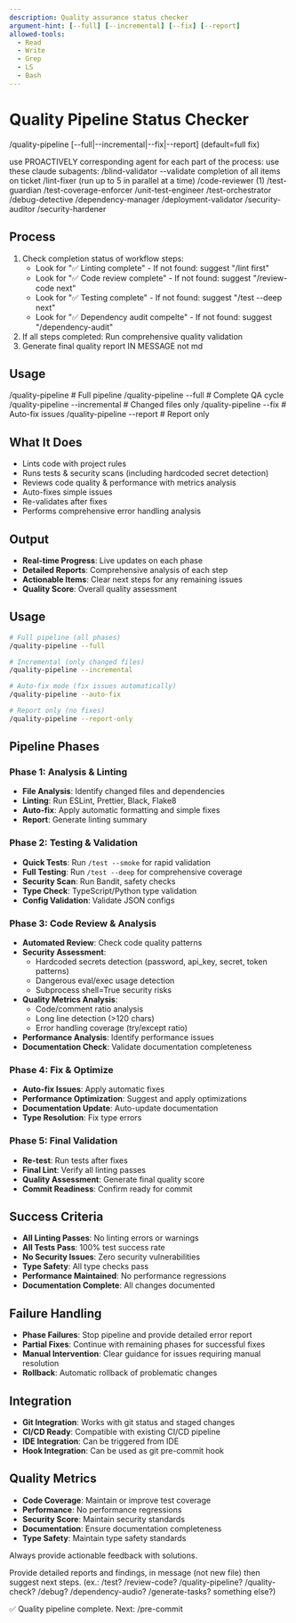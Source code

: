 ```yaml
---
description: Quality assurance status checker
argument-hint: [--full] [--incremental] [--fix] [--report]
allowed-tools:
  - Read
  - Write
  - Grep
  - LS
  - Bash
---
```


# Quality Pipeline Status Checker

/quality-pipeline [--full|--incremental|--fix|--report] (default=full fix)

use PROACTIVELY corresponding agent for each part of the process:
use these claude subagents:
/blind-validator --validate completion of all items on ticket
/lint-fixer (run up to 5 in parallel at a time)
/code-reviewer (1)
/test-guardian
/test-coverage-enforcer
/unit-test-engineer
/test-orchestrator
/debug-detective
/dependency-manager
/deployment-validator
/security-auditor
/security-hardener

## Process
1. Check completion status of workflow steps:
   - Look for "✅ Linting complete" - If not found: suggest "/lint first"
   - Look for "✅ Code review complete" - If not found: suggest "/review-code next"  
   - Look for "✅ Testing complete" - If not found: suggest "/test --deep next"
   - Look for "✅ Dependency audit compelte" - If not found: suggest "/dependency-audit" 
2. If all steps completed: Run comprehensive quality validation
3. Generate final quality report IN MESSAGE not md

## Usage
/quality-pipeline          # Full pipeline
/quality-pipeline --full   # Complete QA cycle
/quality-pipeline --incremental # Changed files only
/quality-pipeline --fix    # Auto-fix issues
/quality-pipeline --report # Report only

## What It Does
- Lints code with project rules
- Runs tests & security scans (including hardcoded secret detection)
- Reviews code quality & performance with metrics analysis
- Auto-fixes simple issues
- Re-validates after fixes
- Performs comprehensive error handling analysis

## Output

- **Real-time Progress**: Live updates on each phase
- **Detailed Reports**: Comprehensive analysis of each step
- **Actionable Items**: Clear next steps for any remaining issues
- **Quality Score**: Overall quality assessment

## Usage

```bash
# Full pipeline (all phases)
/quality-pipeline --full

# Incremental (only changed files)
/quality-pipeline --incremental

# Auto-fix mode (fix issues automatically)
/quality-pipeline --auto-fix

# Report only (no fixes)
/quality-pipeline --report-only
```

## Pipeline Phases

### Phase 1: Analysis & Linting
- **File Analysis**: Identify changed files and dependencies
- **Linting**: Run ESLint, Prettier, Black, Flake8
- **Auto-fix**: Apply automatic formatting and simple fixes
- **Report**: Generate linting summary

### Phase 2: Testing & Validation
- **Quick Tests**: Run `/test --smoke` for rapid validation
- **Full Testing**: Run `/test --deep` for comprehensive coverage
- **Security Scan**: Run Bandit, safety checks
- **Type Check**: TypeScript/Python type validation
- **Config Validation**: Validate JSON configs

### Phase 3: Code Review & Analysis
- **Automated Review**: Check code quality patterns
- **Security Assessment**: 
  - Hardcoded secrets detection (password, api_key, secret, token patterns)
  - Dangerous eval/exec usage detection
  - Subprocess shell=True security risks
- **Quality Metrics Analysis**:
  - Code/comment ratio analysis
  - Long line detection (>120 chars)
  - Error handling coverage (try/except ratio)
- **Performance Analysis**: Identify performance issues
- **Documentation Check**: Validate documentation completeness

### Phase 4: Fix & Optimize
- **Auto-fix Issues**: Apply automatic fixes
- **Performance Optimization**: Suggest and apply optimizations
- **Documentation Update**: Auto-update documentation
- **Type Resolution**: Fix type errors

### Phase 5: Final Validation
- **Re-test**: Run tests after fixes
- **Final Lint**: Verify all linting passes
- **Quality Assessment**: Generate final quality score
- **Commit Readiness**: Confirm ready for commit

## Success Criteria

- **All Linting Passes**: No linting errors or warnings
- **All Tests Pass**: 100% test success rate
- **No Security Issues**: Zero security vulnerabilities
- **Type Safety**: All type checks pass
- **Performance Maintained**: No performance regressions
- **Documentation Complete**: All changes documented

## Failure Handling

- **Phase Failures**: Stop pipeline and provide detailed error report
- **Partial Fixes**: Continue with remaining phases for successful fixes
- **Manual Intervention**: Clear guidance for issues requiring manual resolution
- **Rollback**: Automatic rollback of problematic changes

## Integration

- **Git Integration**: Works with git status and staged changes
- **CI/CD Ready**: Compatible with existing CI/CD pipeline
- **IDE Integration**: Can be triggered from IDE
- **Hook Integration**: Can be used as git pre-commit hook

## Quality Metrics

- **Code Coverage**: Maintain or improve test coverage
- **Performance**: No performance regressions
- **Security Score**: Maintain security standards
- **Documentation**: Ensure documentation completeness
- **Type Safety**: Maintain type safety standards 

Always provide actionable feedback with solutions.

Provide detailed reports and findings, in message (not new file) then suggest next steps. 
(ex.: /test? /review-code? /quality-pipeline? /quality-check? /debug? /dependency-audio? /generate-tasks? something else?)

✅ Quality pipeline complete. Next: /pre-commit